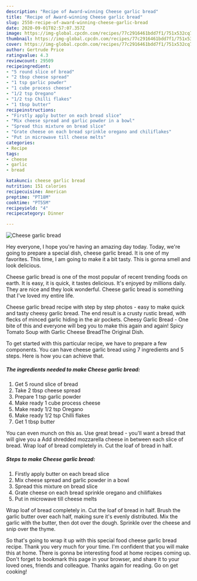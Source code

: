 ```yaml
---
description: "Recipe of Award-winning Cheese garlic bread"
title: "Recipe of Award-winning Cheese garlic bread"
slug: 2550-recipe-of-award-winning-cheese-garlic-bread
date: 2020-09-01T02:57:07.357Z
image: https://img-global.cpcdn.com/recipes/77c2916461bdd7f1/751x532cq70/cheese-garlic-bread-recipe-main-photo.jpg
thumbnail: https://img-global.cpcdn.com/recipes/77c2916461bdd7f1/751x532cq70/cheese-garlic-bread-recipe-main-photo.jpg
cover: https://img-global.cpcdn.com/recipes/77c2916461bdd7f1/751x532cq70/cheese-garlic-bread-recipe-main-photo.jpg
author: Gertrude Price
ratingvalue: 4.3
reviewcount: 29509
recipeingredient:
- "5 round slice of bread"
- "2 tbsp cheese spread"
- "1 tsp garlic powder"
- "1 cube process cheese"
- "1/2 tsp Oregano"
- "1/2 tsp Chilli flakes"
- "1 tbsp butter"
recipeinstructions:
- "Firstly apply butter on each bread slice"
- "Mix cheese spread and garlic powder in a bowl"
- "Spread this mixture on bread slice"
- "Grate cheese on each bread sprinkle oregano and chiliflakes"
- "Put in microwave till cheese melts"
categories:
- Recipe
tags:
- cheese
- garlic
- bread

katakunci: cheese garlic bread 
nutrition: 151 calories
recipecuisine: American
preptime: "PT18M"
cooktime: "PT55M"
recipeyield: "4"
recipecategory: Dinner

---
```



![Cheese garlic bread](https://img-global.cpcdn.com/recipes/77c2916461bdd7f1/751x532cq70/cheese-garlic-bread-recipe-main-photo.jpg)

Hey everyone, I hope you're having an amazing day today. Today, we're going to prepare a special dish, cheese garlic bread. It is one of my favorites. This time, I am going to make it a bit tasty. This is gonna smell and look delicious.

Cheese garlic bread is one of the most popular of recent trending foods on earth. It is easy, it is quick, it tastes delicious. It's enjoyed by millions daily. They are nice and they look wonderful. Cheese garlic bread is something that I've loved my entire life.

Cheese garlic bread recipe with step by step photos - easy to make quick and tasty cheesy garlic bread. The end result is a crusty rustic bread, with flecks of minced garlic hiding in the air pockets. Cheesy Garlic Bread - One bite of this and everyone will beg you to make this again and again! Spicy Tomato Soup with Garlic Cheese BreadThe Original Dish.


To get started with this particular recipe, we have to prepare a few components. You can have cheese garlic bread using 7 ingredients and 5 steps. Here is how you can achieve that.

<!--inarticleads1-->

##### The ingredients needed to make Cheese garlic bread:

1. Get 5 round slice of bread
1. Take 2 tbsp cheese spread
1. Prepare 1 tsp garlic powder
1. Make ready 1 cube process cheese
1. Make ready 1/2 tsp Oregano
1. Make ready 1/2 tsp Chilli flakes
1. Get 1 tbsp butter


You can even munch on this as. Use great bread - you&#39;ll want a bread that will give you a Add shredded mozzarella cheese in between each slice of bread. Wrap loaf of bread completely in. Cut the loaf of bread in half. 

<!--inarticleads2-->

##### Steps to make Cheese garlic bread:

1. Firstly apply butter on each bread slice
1. Mix cheese spread and garlic powder in a bowl
1. Spread this mixture on bread slice
1. Grate cheese on each bread sprinkle oregano and chiliflakes
1. Put in microwave till cheese melts


Wrap loaf of bread completely in. Cut the loaf of bread in half. Brush the garlic butter over each half, making sure it&#39;s evenly distributed. Mix the garlic with the butter, then dot over the dough. Sprinkle over the cheese and snip over the thyme. 

So that's going to wrap it up with this special food cheese garlic bread recipe. Thank you very much for your time. I'm confident that you will make this at home. There is gonna be interesting food at home recipes coming up. Don't forget to bookmark this page in your browser, and share it to your loved ones, friends and colleague. Thanks again for reading. Go on get cooking!
